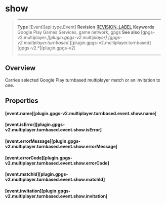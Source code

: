 # show

> --------------------- ------------------------------------------------------------------------------------------
> __Type__              [Event][api.type.Event]
> __Revision__          [REVISION_LABEL](REVISION_URL)
> __Keywords__          Google Play Games Services, game network, gpgs
> __See also__          [gpgs-v2.multiplayer.*][plugin.gpgs-v2.multiplayer]
>                       [gpgs-v2.multiplayer.turnbased.*][plugin.gpgs-v2.multiplayer.turnbased]
>                       [gpgs-v2.*][plugin.gpgs-v2]
> --------------------- ------------------------------------------------------------------------------------------

## Overview

Carries selected Google Play turnbased multiplayer match or an invitation to one.

## Properties

#### [event.name][plugin.gpgs-v2.multiplayer.turnbased.event.show.name]

#### [event.isError][plugin.gpgs-v2.multiplayer.turnbased.event.show.isError]

#### [event.errorMessage][plugin.gpgs-v2.multiplayer.turnbased.event.show.errorMessage]

#### [event.errorCode][plugin.gpgs-v2.multiplayer.turnbased.event.show.errorCode]

#### [event.matchId][plugin.gpgs-v2.multiplayer.turnbased.event.show.matchId]

#### [event.invitation][plugin.gpgs-v2.multiplayer.turnbased.event.show.invitation]